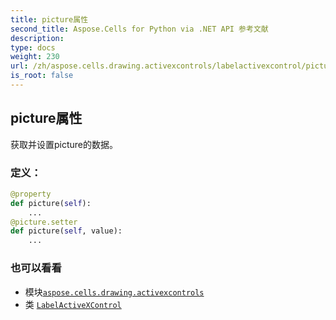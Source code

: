 ```yaml
---
title: picture属性
second_title: Aspose.Cells for Python via .NET API 参考文献
description:
type: docs
weight: 230
url: /zh/aspose.cells.drawing.activexcontrols/labelactivexcontrol/picture/
is_root: false
---
```

## picture属性

获取并设置picture的数据。
### 定义：
```python
@property
def picture(self):
    ...
@picture.setter
def picture(self, value):
    ...
```

### 也可以看看
* 模块[`aspose.cells.drawing.activexcontrols`](../../)
* 类 [`LabelActiveXControl`](/cells/python-net/zh/aspose.cells.drawing.activexcontrols/labelactivexcontrol)
